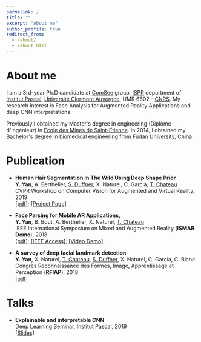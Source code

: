 ```yaml
---
permalink: /
title: ""
excerpt: "About me"
author_profile: true
redirect_from: 
  - /about/
  - /about.html
---
```


About me
========
I am a 3rd-year Ph.D candidate at [ComSee](https://comsee.ispr-ip.fr/) group, [ISPR](https://ispr-ip.fr/) department of [Institut Pascal](http://www.institutpascal.uca.fr/index.php/fr/), [Université Clermont Auvergne](https://www.uca.fr/), UMR 6602 - [CNRS](https://www.cnrs.fr/).  My research interest is Face Analysis for Augmented Reality Applications and deep CNN interpretations. 

Previously I obtained my Master's degree in engineering (Diplôme d'ingénieur) in [Ecole des Mines de Saint-Etienne](https://www.mines-stetienne.fr/en/). In 2014, I obtained my Bachelor's degree in biomedical engineering from [Fudan University](https://www.fudan.edu.cn/en/), China.   


Publication  
========
-  <b>Human Hair Segmentation In The Wild Using Deep Shape Prior</b><br />
  <b>Y. Yan</b>, A. Berthelier, [S. Duffner](http://duffner-net.de/), X. Naturel, C. Garcia, [T. Chateau](https://chateaut.fr/) <br />
  CVPR Workshop on Computer Vision for Augmented and Virtual Reality, 2019 <br />
  [[pdf]](https://mixedreality.cs.cornell.edu/s/23_CVPRW_hair_segmentation.pdf); [[Project Page]](https://yozey.github.io/Hair-Segmentation-in-the-wild/)

-  <b>Face Parsing for Mobile AR Applications,</b><br />
  <b>Y. Yan</b>, B. Bout, A. Berthelier, X. Naturel, [T. Chateau](https://chateaut.fr/) <br />
  IEEE International Symposium on Mixed and Augmented Reality (<b>ISMAR Demo</b>), 2018 <br />
  [[pdf]](https://www.researchgate.net/publication/327557772_Face_Parsing_for_Mobile_AR_Applications); [[IEEE Access]](https://ieeexplore.ieee.org/document/8699189); [[Video Demo]](https://youtu.be/wEs-eW9h1MI)
  
-  <b>A survey of deep facial landmark detection</b><br />
  <b>Y. Yan</b>, X. Naturel, [T. Chateau](https://chateaut.fr/), [S. Duffner](http://duffner-net.de/), X. Naturel, C. Garcia,  C. Blanc<br />
  Congrès Reconnaissance des Formes, Image, Apprentissage et Perception (<b>RFIAP</b>), 2018 <br />
  [[pdf]](https://rfiap2018.ign.fr/sites/default/files/ARTICLES/RFIAP_2018/RFIAP_2018_Yan_A.pdf)
  
Talks
========
-  <b>Explainable and interpretable CNN</b><br />
   Deep Learning Seminar, Institut Pascal, 2019 <br />
  [[Slides]](/files/CNNInterpretability-1-41.pdf)
  

